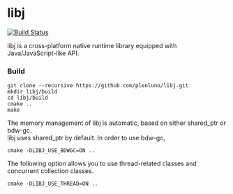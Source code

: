 libj
====

[![Build Status](https://travis-ci.org/plenluno/libj.png?branch=master)](https://travis-ci.org/plenluno/libj)

libj is a cross-platform native runtime library equipped with Java/JavaScript-like API.

### Build

    git clone --recursive https://github.com/plenluno/libj.git
    mkdir libj/build
    cd libj/build
    cmake ..
    make

The memory management of libj is automatic, based on either shared_ptr or bdw-gc.  
libj uses shared_ptr by default. In order to use bdw-gc,  

    cmake -DLIBJ_USE_BDWGC=ON ..

The following option allows you to use thread-related classes and concurrent collection classes.

    cmake -DLIBJ_USE_THREAD=ON ..
